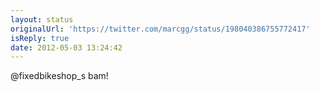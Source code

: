```yaml
---
layout: status
originalUrl: 'https://twitter.com/marcgg/status/198040386755772417'
isReply: true
date: 2012-05-03 13:24:42
---
```


@fixedbikeshop_s bam!
